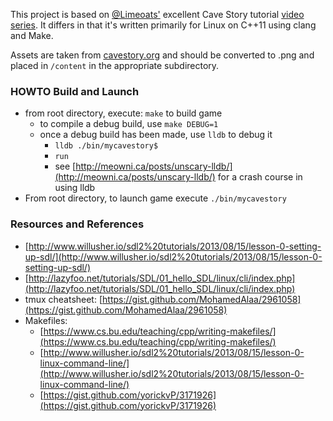 This project is based on [@Limeoats'](http://twitter.com/limeoats) excellent Cave Story tutorial [video series](https://www.youtube.com/watch?v=ETvApbD5xRo&list=PLNOBk_id22bw6LXhrGfhVwqQIa-M2MsLa). It differs in that it's written primarily for Linux on C++11 using clang and Make.

Assets are taken from [cavestory.org](http://www.cavestory.org/downloads_game.php) and should be converted to .png and placed in `/content` in the appropriate subdirectory.


### HOWTO Build and Launch
* from root directory, execute: `make` to build game
	* to compile a debug build, use `make DEBUG=1`
	* once a debug build has been made, use `lldb` to debug it
		* `lldb ./bin/mycavestory$`
		* `run`
		* see [http://meowni.ca/posts/unscary-lldb/](http://meowni.ca/posts/unscary-lldb/) for a crash course in using lldb
* From root directory, to launch game execute `./bin/mycavestory`


### Resources and References
* [http://www.willusher.io/sdl2%20tutorials/2013/08/15/lesson-0-setting-up-sdl/](http://www.willusher.io/sdl2%20tutorials/2013/08/15/lesson-0-setting-up-sdl/)
* [http://lazyfoo.net/tutorials/SDL/01_hello_SDL/linux/cli/index.php](http://lazyfoo.net/tutorials/SDL/01_hello_SDL/linux/cli/index.php)
* tmux cheatsheet: [https://gist.github.com/MohamedAlaa/2961058](https://gist.github.com/MohamedAlaa/2961058)
* Makefiles:
	* [https://www.cs.bu.edu/teaching/cpp/writing-makefiles/](https://www.cs.bu.edu/teaching/cpp/writing-makefiles/)
	* [http://www.willusher.io/sdl2%20tutorials/2013/08/15/lesson-0-linux-command-line/](http://www.willusher.io/sdl2%20tutorials/2013/08/15/lesson-0-linux-command-line/)
  * [https://gist.github.com/yorickvP/3171926](https://gist.github.com/yorickvP/3171926)





